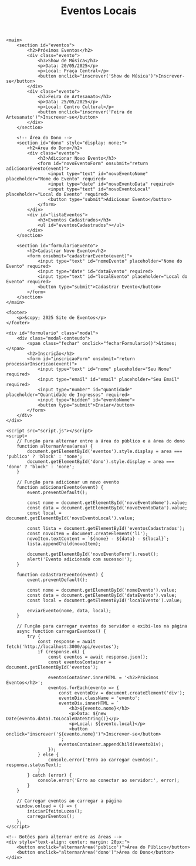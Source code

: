 <!DOCTYPE html>
<html lang="pt-BR">
<head>
    <meta charset="UTF-8">
    <meta name="viewport" content="width=device-width, initial-scale=1.0">
    <link rel="stylesheet" href="styles.css">
    <title>Site de Eventos</title>
</head>
<body>
    <header>
        <h1>Eventos Locais</h1>
    </header>

    <main>
        <section id="eventos">
            <h2>Próximos Eventos</h2>
            <div class="evento">
                <h3>Show de Música</h3>
                <p>Data: 20/05/2025</p>
                <p>Local: Praça Central</p>
                <button onclick="inscrever('Show de Música')">Inscrever-se</button>
            </div>
            <div class="evento">
                <h3>Feira de Artesanato</h3>
                <p>Data: 25/05/2025</p>
                <p>Local: Centro Cultural</p>
                <button onclick="inscrever('Feira de Artesanato')">Inscrever-se</button>
            </div>
        </section>

        <!-- Área do Dono -->
        <section id="dono" style="display: none;">
            <h2>Área do Dono</h2>
            <div class="evento">
                <h3>Adicionar Novo Evento</h3>
                <form id="novoEventoForm" onsubmit="return adicionarEvento(event)">
                    <input type="text" id="novoEventoNome" placeholder="Nome do Evento" required>
                    <input type="date" id="novoEventoData" required>
                    <input type="text" id="novoEventoLocal" placeholder="Local do Evento" required>
                    <button type="submit">Adicionar Evento</button>
                </form>
            </div>
            <div id="listaEventos">
                <h3>Eventos Cadastrados</h3>
                <ul id="eventosCadastrados"></ul>
            </div>
        </section>

        <section id="formularioEvento">
            <h2>Cadastrar Novo Evento</h2>
            <form onsubmit="cadastrarEvento(event)">
                <input type="text" id="nomeEvento" placeholder="Nome do Evento" required>
                <input type="date" id="dataEvento" required>
                <input type="text" id="localEvento" placeholder="Local do Evento" required>
                <button type="submit">Cadastrar Evento</button>
            </form>
        </section>
    </main>

    <footer>
        <p>&copy; 2025 Site de Eventos</p>
    </footer>

    <div id="formulario" class="modal">
        <div class="modal-conteudo">
            <span class="fechar" onclick="fecharFormulario()">&times;</span>
            <h2>Inscrição</h2>
            <form id="inscricaoForm" onsubmit="return processarInscricao(event)">
                <input type="text" id="nome" placeholder="Seu Nome" required>
                <input type="email" id="email" placeholder="Seu Email" required>
                <input type="number" id="quantidade" placeholder="Quantidade de Ingressos" required>
                <input type="hidden" id="eventoNome">
                <button type="submit">Enviar</button>
            </form>
        </div>
    </div>

    <script src="script.js"></script>
    <script>
        // Função para alternar entre a área do público e a área do dono
        function alternarArea(area) {
            document.getElementById('eventos').style.display = area === 'publico' ? 'block' : 'none';
            document.getElementById('dono').style.display = area === 'dono' ? 'block' : 'none';
        }

        // Função para adicionar um novo evento
        function adicionarEvento(event) {
            event.preventDefault();

            const nome = document.getElementById('novoEventoNome').value;
            const data = document.getElementById('novoEventoData').value;
            const local = document.getElementById('novoEventoLocal').value;

            const lista = document.getElementById('eventosCadastrados');
            const novoItem = document.createElement('li');
            novoItem.textContent = `${nome} - ${data} - ${local}`;
            lista.appendChild(novoItem);

            document.getElementById('novoEventoForm').reset();
            alert('Evento adicionado com sucesso!');
        }

        function cadastrarEvento(event) {
            event.preventDefault();

            const nome = document.getElementById('nomeEvento').value;
            const data = document.getElementById('dataEvento').value;
            const local = document.getElementById('localEvento').value;

            enviarEvento(nome, data, local);
        }

        // Função para carregar eventos do servidor e exibi-los na página
        async function carregarEventos() {
            try {
                const response = await fetch('http://localhost:3000/api/eventos');
                if (response.ok) {
                    const eventos = await response.json();
                    const eventosContainer = document.getElementById('eventos');

                    eventosContainer.innerHTML = '<h2>Próximos Eventos</h2>';
                    eventos.forEach(evento => {
                        const eventoDiv = document.createElement('div');
                        eventoDiv.className = 'evento';
                        eventoDiv.innerHTML = `
                            <h3>${evento.nome}</h3>
                            <p>Data: ${new Date(evento.data).toLocaleDateString()}</p>
                            <p>Local: ${evento.local}</p>
                            <button onclick="inscrever('${evento.nome}')">Inscrever-se</button>
                        `;
                        eventosContainer.appendChild(eventoDiv);
                    });
                } else {
                    console.error('Erro ao carregar eventos:', response.statusText);
                }
            } catch (error) {
                console.error('Erro ao conectar ao servidor:', error);
            }
        }

        // Carregar eventos ao carregar a página
        window.onload = () => {
            iniciarEfeitoLuzes();
            carregarEventos();
        };
    </script>

    <!-- Botões para alternar entre as áreas -->
    <div style="text-align: center; margin: 20px;">
        <button onclick="alternarArea('publico')">Área do Público</button>
        <button onclick="alternarArea('dono')">Área do Dono</button>
    </div>
</body>
</html>
